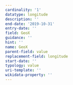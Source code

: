 ```yaml
---
cardinality: '1'
datatype: longitude
description: ''
end-date: '2019-10-31'
entry-date: ''
field: GeoX
guidance: ''
hint: ''
name: GeoX
parent-field: value
replacement-field: longitude
start-date: ''
typology: value
uri-template: ''
wikidata-property: ''
---
```

